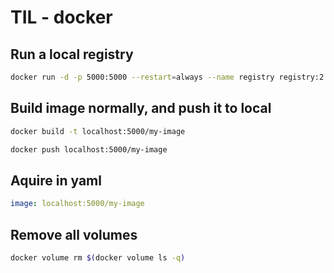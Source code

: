 # TIL - docker

## Run a local registry

```bash
docker run -d -p 5000:5000 --restart=always --name registry registry:2
```

## Build image normally, and push it to local

```bash
docker build -t localhost:5000/my-image
```

```bash
docker push localhost:5000/my-image
```

## Aquire in yaml

```yaml
image: localhost:5000/my-image
```

## Remove all volumes

```bash
docker volume rm $(docker volume ls -q)
```

